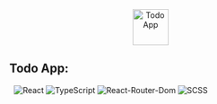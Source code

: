 <div align="center" >
  <img src="https://i.ibb.co/N6tDZWg/todo.png" alt="Todo App" width="64">
</div>
<h2>Todo App:</h2>
&nbsp;

<img alt="React" src="https://img.shields.io/badge/react-000.svg?&logo=react" />
<img alt="TypeScript" src="https://img.shields.io/badge/typescript-000.svg?&logo=typescript" />
<img alt="React-Router-Dom" src="https://img.shields.io/badge/react_router_dom-000.svg?&logo=react-router" />
<img alt="SCSS" src="https://img.shields.io/badge/scss-000?&logo=sass" />
